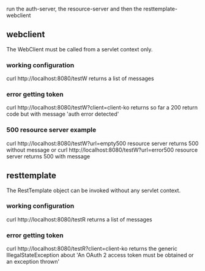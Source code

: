 run the auth-server, the resource-server and then the resttemplate-webclient

## webclient

The WebClient must be called from a servlet context only.

### working configuration

curl http://localhost:8080/testW
returns a list of messages

### error getting token
curl http://localhost:8080/testW?client=client-ko
returns so far a 200 return code but with message 'auth error detected'

### 500 resource server example
curl http://localhost:8080/testW?url=empty500
resource server returns 500 without message
or
curl http://localhost:8080/testW?url=error500
resource server returns 500 with message

## resttemplate

The RestTemplate object can be invoked without any servlet context.

### working configuration
curl http://localhost:8080/testR
returns a list of messages

### error getting token
curl http://localhost:8080/testR?client=client-ko
returns the generic IllegalStateException about 'An OAuth 2 access token must be obtained or an exception thrown'

